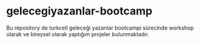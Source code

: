 # gelecegiyazanlar-bootcamp
Bu repository de turkcell geleceği yazanlar bootcampi sürecinde workshop olarak ve bireysel olarak yaptığım projeler bulunmaktadır.
